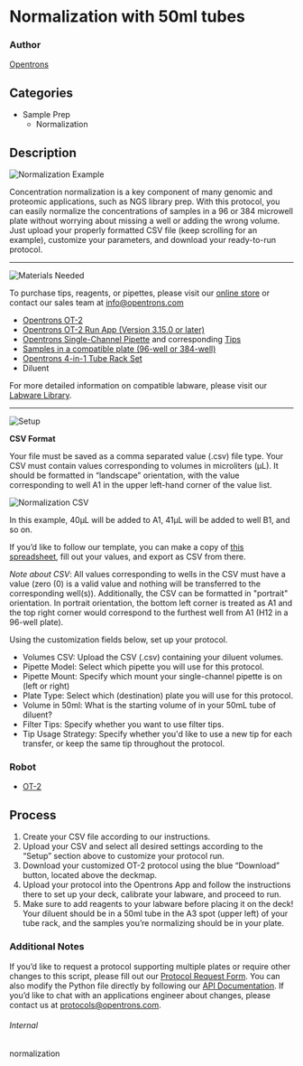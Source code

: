 # Normalization with 50ml tubes

### Author
[Opentrons](https://opentrons.com/)

## Categories
* Sample Prep
	* Normalization

## Description
![Normalization Example](https://opentrons-protocol-library-website.s3.amazonaws.com/custom-README-images/normalization/normalization_example.png)

Concentration normalization is a key component of many genomic and proteomic applications, such as NGS library prep. With this protocol, you can easily normalize the concentrations of samples in a 96 or 384 microwell plate without worrying about missing a well or adding the wrong volume. Just upload your properly formatted CSV file (keep scrolling for an example), customize your parameters, and download your ready-to-run protocol.

---
![Materials Needed](https://s3.amazonaws.com/opentrons-protocol-library-website/custom-README-images/001-General+Headings/materials.png)

To purchase tips, reagents, or pipettes, please visit our [online store](https://shop.opentrons.com/) or contact our sales team at [info@opentrons.com](mailto:info@opentrons.com)

* [Opentrons OT-2](https://shop.opentrons.com/collections/ot-2-robot/products/ot-2)
* [Opentrons OT-2 Run App (Version 3.15.0 or later)](https://opentrons.com/ot-app/)
* [Opentrons Single-Channel Pipette](https://shop.opentrons.com/collections/ot-2-pipettes) and corresponding [Tips](https://shop.opentrons.com/collections/opentrons-tips)
* [Samples in a compatible plate (96-well or 384-well)](https://labware.opentrons.com/?category=wellPlate)
* [Opentrons 4-in-1 Tube Rack Set](https://shop.opentrons.com/collections/racks-and-adapters/products/tube-rack-set-1)
* Diluent

For more detailed information on compatible labware, please visit our [Labware Library](https://labware.opentrons.com/).


---
![Setup](https://s3.amazonaws.com/opentrons-protocol-library-website/custom-README-images/001-General+Headings/Setup.png)

**CSV Format**

Your file must be saved as a comma separated value (.csv) file type. Your CSV must contain values corresponding to volumes in microliters (μL). It should be formatted in “landscape” orientation, with the value corresponding to well A1 in the upper left-hand corner of the value list.

![Normalization CSV](https://opentrons-protocol-library-website.s3.amazonaws.com/custom-README-images/normalization/normalization_csv.png)

In this example, 40μL will be added to A1, 41μL will be added to well B1, and so on.

If you’d like to follow our template, you can make a copy of [this spreadsheet](https://opentrons-protocol-library-website.s3.amazonaws.com/Technical+Notes/797dee-normalization/Opentrons+Normalization+Template.xlsx), fill out your values, and export as CSV from there.

*Note about CSV*: All values corresponding to wells in the CSV must have a value (zero (0) is a valid value and nothing will be transferred to the corresponding well(s)). Additionally, the CSV can be formatted in "portrait" orientation. In portrait orientation, the bottom left corner is treated as A1 and the top right corner would correspond to the furthest well from A1 (H12 in a 96-well plate).

Using the customization fields below, set up your protocol.
* Volumes CSV: Upload the CSV (.csv) containing your diluent volumes.
* Pipette Model: Select which pipette you will use for this protocol.
* Pipette Mount: Specify which mount your single-channel pipette is on (left or right)
* Plate Type: Select which (destination) plate you will use for this protocol.
* Volume in 50ml: What is the starting volume of in your 50mL tube of diluent?
* Filter Tips: Specify whether you want to use filter tips.
* Tip Usage Strategy: Specify whether you'd like to use a new tip for each transfer, or keep the same tip throughout the protocol.



### Robot
* [OT-2](https://opentrons.com/ot-2)


## Process

1. Create your CSV file according to our instructions.
2. Upload your CSV and select all desired settings according to the “Setup” section above to customize your protocol run.
3. Download your customized OT-2 protocol using the blue “Download” button, located above the deckmap.
4. Upload your protocol into the Opentrons App and follow the instructions there to set up your deck, calibrate your labware, and proceed to run.
5. Make sure to add reagents to your labware before placing it on the deck! Your diluent should be in a 50ml tube in the A3 spot (upper left) of your tube rack, and the samples you’re normalizing should be in your plate.


### Additional Notes

If you’d like to request a protocol supporting multiple plates or require other changes to this script, please fill out our [Protocol Request Form](https://opentrons-protocol-dev.paperform.co/). You can also modify the Python file directly by following our [API Documentation](https://docs.opentrons.com/v2/apiv2index.html). If you’d like to chat with an applications engineer about changes, please contact us at [protocols@opentrons.com](mailto:protocols@opentrons.com).

###### Internal
normalization
